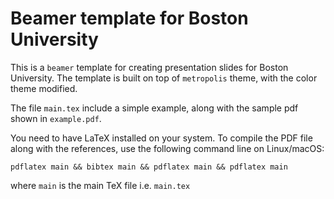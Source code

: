 # Beamer template for Boston University

This is a `beamer` template for creating presentation slides for Boston University. The template is built on top of `metropolis` theme, with the color theme modified.

The file `main.tex` include a simple example, along with the sample pdf shown in `example.pdf`.

You need to have LaTeX installed on your system. To compile the PDF file along with the references, use the following command line on Linux/macOS:

```
pdflatex main && bibtex main && pdflatex main && pdflatex main
```

where `main` is the main TeX file i.e. `main.tex`
